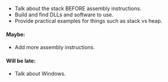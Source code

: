 * Talk about the stack BEFORE assembly instructions.
* Build and find DLLs and software to use.
* Provide practical examples for things such as stack vs heap.
#### Maybe:
* Add more assembly instructions.

#### Will be late:
* Talk about Windows.
